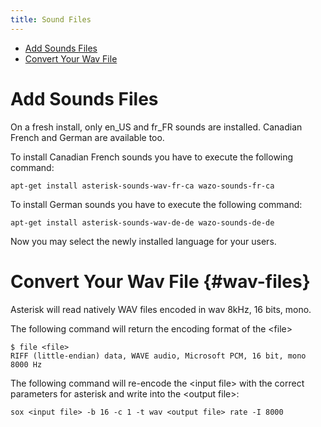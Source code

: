 ```yaml
---
title: Sound Files
---
```


-   [Add Sounds Files](#add-sounds-files)
-   [Convert Your Wav File](#wav-files)

Add Sounds Files
================

On a fresh install, only en\_US and fr\_FR sounds are installed.
Canadian French and German are available too.

To install Canadian French sounds you have to execute the following
command:

    apt-get install asterisk-sounds-wav-fr-ca wazo-sounds-fr-ca

To install German sounds you have to execute the following command:

    apt-get install asterisk-sounds-wav-de-de wazo-sounds-de-de

Now you may select the newly installed language for your users.

Convert Your Wav File {#wav-files}
=====================

Asterisk will read natively WAV files encoded in wav 8kHz, 16 bits,
mono.

The following command will return the encoding format of the \<file\>

    $ file <file>
    RIFF (little-endian) data, WAVE audio, Microsoft PCM, 16 bit, mono 8000 Hz

The following command will re-encode the \<input file\> with the correct
parameters for asterisk and write into the \<output file\>:

    sox <input file> -b 16 -c 1 -t wav <output file> rate -I 8000
